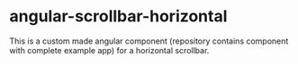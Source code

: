 # angular-scrollbar-horizontal
This is a custom made angular component (repository contains component with complete example app) for a horizontal scrollbar.
